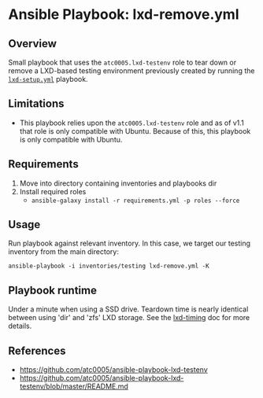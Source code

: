 # Ansible Playbook: lxd-remove.yml

## Overview

Small playbook that uses the `atc0005.lxd-testenv` role to tear down or remove
a LXD-based testing environment previously created by running the
[`lxd-setup.yml`](lxd-setup.md) playbook.

## Limitations

- This playbook relies upon the `atc0005.lxd-testenv` role and as of v1.1 that
  role is only compatible with Ubuntu. Because of this, this playbook is only
  compatible with Ubuntu.

## Requirements

1. Move into directory containing inventories and playbooks dir
1. Install required roles
    - `ansible-galaxy install -r requirements.yml -p roles --force`

## Usage

Run playbook against relevant inventory. In this case, we target our
testing inventory from the main directory:

`ansible-playbook -i inventories/testing lxd-remove.yml -K`

## Playbook runtime

Under a minute when using a SSD drive. Teardown time is nearly identical
between using 'dir' and 'zfs' LXD storage. See the [lxd-timing](lxd-timing.md)
doc for more details.

## References

- <https://github.com/atc0005/ansible-playbook-lxd-testenv>
- <https://github.com/atc0005/ansible-playbook-lxd-testenv/blob/master/README.md>
